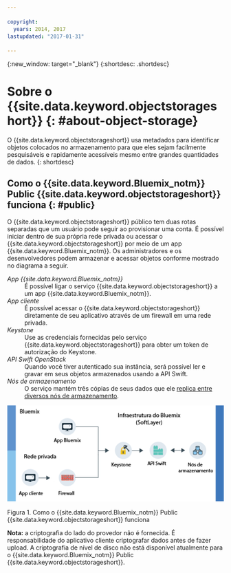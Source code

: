 ```yaml
---

copyright:
  years: 2014, 2017
lastupdated: "2017-01-31"

---
```

{:new_window: target="_blank"}
{:shortdesc: .shortdesc}

# Sobre o {{site.data.keyword.objectstorageshort}}  {: #about-object-storage}


O {{site.data.keyword.objectstorageshort}} usa metadados para identificar
objetos colocados no armazenamento para que eles sejam facilmente pesquisáveis e
rapidamente acessíveis mesmo entre grandes quantidades de dados.
{: shortdesc}


## Como o {{site.data.keyword.Bluemix_notm}} Public {{site.data.keyword.objectstorageshort}} funciona {: #public}

O {{site.data.keyword.objectstorageshort}} público tem duas rotas separadas
que um usuário pode seguir ao provisionar uma conta. É possível iniciar dentro de sua própria rede privada ou acessar o {{site.data.keyword.objectstorageshort}} por meio de um app {{site.data.keyword.Bluemix_notm}}. Os administradores e os desenvolvedores podem armazenar e acessar objetos conforme mostrado no diagrama a seguir.

<dl>
  <dt><dfn> App {{site.data.keyword.Bluemix_notm}} </dfn></dt>
    <dd> É possível ligar o serviço {{site.data.keyword.objectstorageshort}} a um app {{site.data.keyword.Bluemix_notm}}.  </dd>
  <dt><dfn> App cliente </dfn></dt>
    <dd> É possível acessar o {{site.data.keyword.objectstorageshort}} diretamente de seu aplicativo através de um firewall em uma rede privada. </dd>
  <dt><dfn> Keystone </dfn></dt>
    <dd> Use as credenciais fornecidas pelo serviço {{site.data.keyword.objectstorageshort}} para obter um token de autorização do Keystone. </dd>
  <dt><dfn> API Swift OpenStack </dfn></dt>
    <dd> Quando você tiver autenticado sua instância, será possível ler e gravar em seus objetos armazenados usando a API Swift. </dd>
  <dt><dfn> Nós de armazenamento</dfn></dt>
    <dd> O serviço mantém três cópias de seus dados que ele <a href="http://docs.openstack.org/developer/swift/overview_replication.html">replica entre diversos nós de armazenamento</a>. </dd>
</dl>

![Como o {{site.data.keyword.objectstorageshort}} funciona conforme escrito acima, mostrado em um diagrama.](images/OS_howitworks.png)

Figura 1. Como o {{site.data.keyword.Bluemix_notm}} Public {{site.data.keyword.objectstorageshort}} funciona

**Nota:** a criptografia do lado do provedor não é fornecida. É responsabilidade do aplicativo cliente criptografar dados antes de fazer upload. A
criptografia de nível de disco não está disponível atualmente para o {{site.data.keyword.Bluemix_notm}} Public {{site.data.keyword.objectstorageshort}}.
